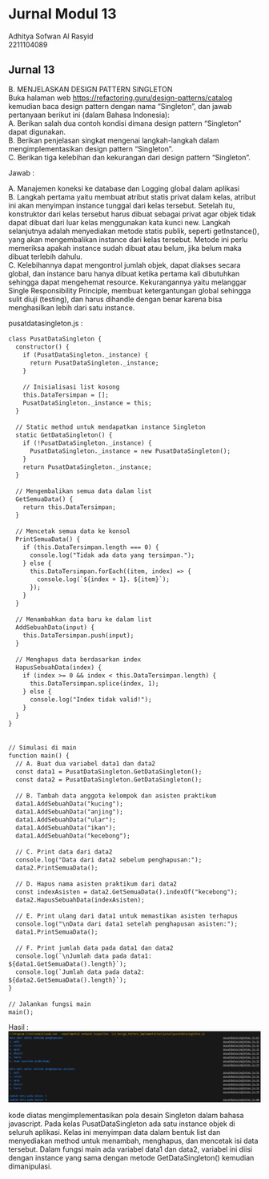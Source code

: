 
# Jurnal Modul 13

Adhitya Sofwan Al Rasyid <br>
2211104089

## Jurnal 13

B. MENJELASKAN DESIGN PATTERN SINGLETON<br>
Buka halaman web https://refactoring.guru/design-patterns/catalog kemudian baca design pattern dengan nama “Singleton”, dan jawab pertanyaan berikut ini (dalam Bahasa Indonesia): <br>
A. Berikan salah dua contoh kondisi dimana design pattern “Singleton” dapat digunakan.<br>
B. Berikan penjelasan singkat mengenai langkah-langkah dalam mengimplementasikan design pattern “Singleton”.<br>
C. Berikan tiga kelebihan dan kekurangan dari design pattern “Singleton”.<br>

Jawab :<br>

A. Manajemen koneksi ke database dan Logging global dalam aplikasi<br>
B. Langkah pertama yaitu membuat atribut statis privat dalam kelas, atribut ini akan menyimpan instance tunggal dari kelas tersebut. Setelah itu, konstruktor dari kelas tersebut harus dibuat sebagai privat agar objek tidak dapat dibuat dari luar kelas menggunakan kata kunci new. Langkah selanjutnya adalah menyediakan metode statis publik, seperti getInstance(), yang akan mengembalikan instance dari kelas tersebut. Metode ini perlu memeriksa apakah instance sudah dibuat atau belum, jika belum maka dibuat terlebih dahulu.<br>
C. Kelebihannya dapat mengontrol jumlah objek, dapat diakses secara global, dan instance baru hanya dibuat ketika pertama kali dibutuhkan sehingga dapat mengehemat resource. Kekurangannya yaitu melanggar Single Responsibility Principle, membuat ketergantungan global sehingga sulit diuji (testing), dan harus dihandle dengan benar karena bisa menghasilkan lebih dari satu instance.<br>

pusatdatasingleton.js :
```
class PusatDataSingleton {
  constructor() {
    if (PusatDataSingleton._instance) {
      return PusatDataSingleton._instance;
    }

    // Inisialisasi list kosong
    this.DataTersimpan = [];
    PusatDataSingleton._instance = this;
  }

  // Static method untuk mendapatkan instance Singleton
  static GetDataSingleton() {
    if (!PusatDataSingleton._instance) {
      PusatDataSingleton._instance = new PusatDataSingleton();
    }
    return PusatDataSingleton._instance;
  }

  // Mengembalikan semua data dalam list
  GetSemuaData() {
    return this.DataTersimpan;
  }

  // Mencetak semua data ke konsol
  PrintSemuaData() {
    if (this.DataTersimpan.length === 0) {
      console.log("Tidak ada data yang tersimpan.");
    } else {
      this.DataTersimpan.forEach((item, index) => {
        console.log(`${index + 1}. ${item}`);
      });
    }
  }

  // Menambahkan data baru ke dalam list
  AddSebuahData(input) {
    this.DataTersimpan.push(input);
  }

  // Menghapus data berdasarkan index
  HapusSebuahData(index) {
    if (index >= 0 && index < this.DataTersimpan.length) {
      this.DataTersimpan.splice(index, 1);
    } else {
      console.log("Index tidak valid!");
    }
  }
}


// Simulasi di main
function main() {
  // A. Buat dua variabel data1 dan data2
  const data1 = PusatDataSingleton.GetDataSingleton();
  const data2 = PusatDataSingleton.GetDataSingleton();

  // B. Tambah data anggota kelompok dan asisten praktikum
  data1.AddSebuahData("kucing");
  data1.AddSebuahData("anjing");
  data1.AddSebuahData("ular");
  data1.AddSebuahData("ikan");
  data1.AddSebuahData("kecebong");

  // C. Print data dari data2
  console.log("Data dari data2 sebelum penghapusan:");
  data2.PrintSemuaData();

  // D. Hapus nama asisten praktikum dari data2
  const indexAsisten = data2.GetSemuaData().indexOf("kecebong");
  data2.HapusSebuahData(indexAsisten);

  // E. Print ulang dari data1 untuk memastikan asisten terhapus
  console.log("\nData dari data1 setelah penghapusan asisten:");
  data1.PrintSemuaData();

  // F. Print jumlah data pada data1 dan data2
  console.log(`\nJumlah data pada data1: ${data1.GetSemuaData().length}`);
  console.log(`Jumlah data pada data2: ${data2.GetSemuaData().length}`);
}

// Jalankan fungsi main
main();
```

Hasil : <br>
![1](1.png)

kode diatas mengimplementasikan pola desain Singleton dalam bahasa javascript. Pada kelas PusatDataSingleton ada satu instance objek di seluruh aplikasi. Kelas ini menyimpan data dalam bentuk list dan menyediakan method untuk menambah, menghapus, dan mencetak isi data tersebut. Dalam fungsi main ada variabel data1 dan data2, variabel ini diisi dengan instance yang sama dengan metode GetDataSingleton() kemudian dimanipulasi.